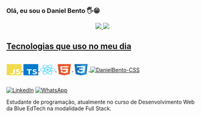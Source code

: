 ### Olá, eu sou o Daniel Bento 🖐️😁

<div align="center">
  <a href="https://github.com/DanielBento-source">
  <img height="180em" src="https://github-readme-stats.vercel.app/api?username=DanielBento-source&show_icons=true&theme=dark&include_all_commits=true&count_private=true"/>
  <img height="180em" src="https://github-readme-stats.vercel.app/api/top-langs/?username=DanielBento-source&layout=compact&langs_count=7&theme=dark"/>
</div>

## Tecnologias que uso no meu dia

<div style="display: inline_block"><br>
  <img align="center" alt="DanielBento-Js" height="30" width="40" src="https://raw.githubusercontent.com/devicons/devicon/master/icons/javascript/javascript-plain.svg">
  <img align="center" alt="DanielBento-Ts" height="30" width="40" src="https://raw.githubusercontent.com/devicons/devicon/master/icons/typescript/typescript-plain.svg">
  <img align="center" alt="DanielBento-React" height="30" width="40" src="https://raw.githubusercontent.com/devicons/devicon/master/icons/react/react-original.svg">
  <img align="center" alt="DanielBento-HTML" height="30" width="40" src="https://raw.githubusercontent.com/devicons/devicon/master/icons/html5/html5-original.svg">
  <img align="center" alt="DanielBento-CSS" height="30" width="40" src="https://raw.githubusercontent.com/devicons/devicon/master/icons/css3/css3-original.svg">
   <img align="center" alt="DanielBento-CSS" height="30" width="40" src="https://cdn.jsdelivr.net/gh/devicons/devicon/icons/nodejs/nodejs-original.svg">
  </div>

   ##

<div>

[![LinkedIn](	https://img.shields.io/badge/LinkedIn-0077B5?style=for-the-badge&logo=linkedin&logoColor=white)](https://www.linkedin.com/in/daniel-bento-814075185/)
[![WhatsApp](https://img.shields.io/badge/WhatsApp-25D366?style=for-the-badge&logo=whatsapp&logoColor=white)](https://wa.me/5519991619186)

</div>

Estudante de programação, atualmente no curso de Desenvolvimento Web da Blue EdTech na modalidade Full Stack.
